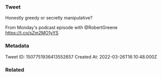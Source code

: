 ### Tweet
Honestly greedy or secretly manipulative?

From Monday's podcast episode with @RobertGreene https://t.co/sZm2MO1yYS

### Metadata
Tweet ID: 1507751936413552657
Created At: 2022-03-26T16:10:48.000Z

### Related

